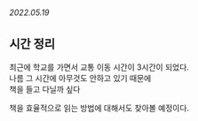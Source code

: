 ###### 2022.05.19


## 시간 정리
최근에 학교를 가면서 교통 이동 시간이 3시간이 되었다.      
나름 그 시간에 아무것도 안하고 있기 때문에     
책을 들고 다닐까 싶다      

책을 효율적으로 읽는 방법에 대해서도 찾아볼 예정이다.   